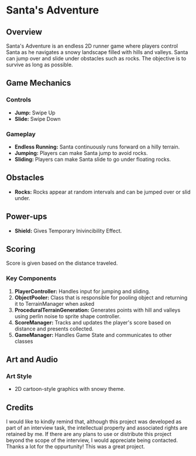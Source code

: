 # Santa's Adventure

## Overview
Santa's Adventure is an endless 2D runner game where players control Santa as he navigates a snowy landscape filled with hills and valleys. Santa can jump over and slide under obstacles such as rocks. The objective is to survive as long as possible.

## Game Mechanics

### Controls
- **Jump:** Swipe Up
- **Slide:** Swipe Down

### Gameplay
- **Endless Running:** Santa continuously runs forward on a hilly terrain.
- **Jumping:** Players can make Santa jump to avoid rocks.
- **Sliding:** Players can make Santa slide to go under floating rocks.

## Obstacles
- **Rocks:** Rocks appear at random intervals and can be jumped over or slid under.

## Power-ups
- **Shield:** Gives Temporary Inivincibility Effect.

## Scoring
Score is given based on the distance traveled.

### Key Components
1. **PlayerController:** Handles input for jumping and sliding.
2. **ObjectPooler:** Class that is responsible for pooling object and returning it to TerrainManager when asked
3. **ProceduralTerrainGeneration:** Generates points with hill and valleys using perlin noise to sprite shape controller.
4. **ScoreManager:** Tracks and updates the player's score based on distance and presents collected.
4. **GameManager:** Handles Game State and communicates to other classes

## Art and Audio

### Art Style
- 2D cartoon-style graphics with snowy theme.

## Credits

I would like to kindly remind that, although this project was developed as part of an interview task, the intellectual property and associated rights are retained by me. If there are any plans to use or distribute this project beyond the scope of the interview, I would appreciate being contacted. Thanks a lot for the oppurtunity! This was a great project.
